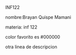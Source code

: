 INF122

nombre:Brayan Quispe Mamani

materia: inf 122

color favorito es #000000

otra linea de descripcion
